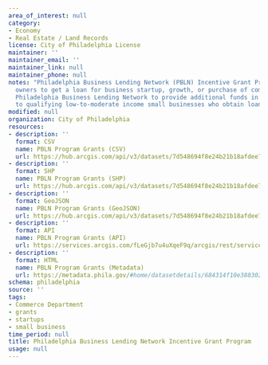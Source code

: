 ```yaml
---
area_of_interest: null
category:
- Economy
- Real Estate / Land Records
license: City of Philadelphia License
maintainer: ''
maintainer_email: ''
maintainer_link: null
maintainer_phone: null
notes: "Philadelphia Business Lending Network (PBLN) Incentive Grant Program is an initiative to enable undercapitalized business 
  owners to get a loan for business startup, growth, or purchase of commercial property. This program builds on the innovative 
  Philadelphia Business Lending Network to provide additional funds in the form of grants, up to $35,000, up to 50% of loan amount, 
  to qualifying low-to-moderate income small businesses who obtain loans through the members of Philadelphia Business Lending Network."
modified: null
organization: City of Philadelphia
resources:
- description: ''
  format: CSV
  name: PBLN Program Grants (CSV)
  url: https://hub.arcgis.com/api/v3/datasets/7d548694f8e24b21b18afdee7e3370cd_0/downloads/data?format=csv&spatialRefId=3857&where=1%3D1
- description: ''
  format: SHP
  name: PBLN Program Grants (SHP)
  url: https://hub.arcgis.com/api/v3/datasets/7d548694f8e24b21b18afdee7e3370cd_0/downloads/data?format=shp&spatialRefId=3857&where=1%3D1
- description: ''
  format: GeoJSON
  name: PBLN Program Grants (GeoJSON)
  url: https://hub.arcgis.com/api/v3/datasets/7d548694f8e24b21b18afdee7e3370cd_0/downloads/data?format=geojson&spatialRefId=4326&where=1%3D1
- description: ''
  format: API
  name: PBLN Program Grants (API)
  url: https://services.arcgis.com/fLeGjb7u4uXqeF9q/arcgis/rest/services/philadelphia_business_lending_network_incentive_grant_program/FeatureServer/0/query?outFields=*&where=1%3D1
- description: ''
  format: HTML
  name: PBLN Program Grants (Metadata)
  url: https://metadata.phila.gov/#home/datasetdetails/684314f10e388302d5089ebe/representationdetails/684314f10e388302d5089ecd/
schema: philadelphia
source: ''
tags:
- Commerce Department
- grants
- startups
- small business
time_period: null
title: Philadelphia Business Lending Network Incentive Grant Program
usage: null
---
```

